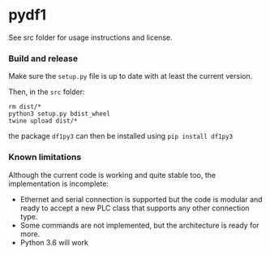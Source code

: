 # pydf1

See src folder for usage instructions and license.

### Build and release
Make sure the `setup.py` file is up to date with at least the current version.

Then, in the `src` folder:

```
rm dist/*
python3 setup.py bdist_wheel
twine upload dist/*
```

the package `df1py3` can then be installed using `pip install df1py3`

### Known limitations
Although the current code is working and quite stable too, the implementation is incomplete:
- Ethernet and serial connection is supported but the code is modular and ready to accept a new PLC class that supports any other connection type.
- Some commands are not implemented, but the architecture is ready for more.
- Python 3.6 will work
